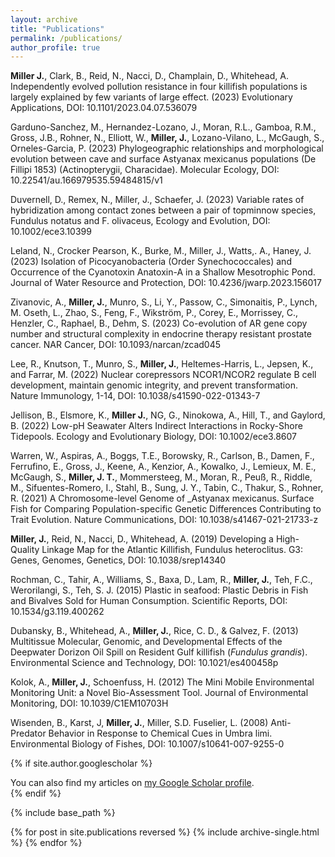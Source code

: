```yaml
---
layout: archive
title: "Publications"
permalink: /publications/
author_profile: true
---
```

**Miller J.**, Clark, B., Reid, N., Nacci, D., Champlain, D., Whitehead, A. Independently evolved pollution resistance in four killifish populations is largely explained by few variants of large effect. (2023) Evolutionary Applications, DOI: 10.1101/2023.04.07.536079

Garduno-Sanchez, M., Hernandez-Lozano, J., Moran, R.L., Gamboa, R.M., Gross, J.B., Rohner, N., Elliott, W., **Miller, J.**, Lozano-Vilano, L., McGaugh, S., Orneles-Garcia, P. (2023) Phylogeographic relationships and morphological evolution between cave and surface Astyanax mexicanus populations (De Fillipi 1853) (Actinopterygii, Characidae). Molecular Ecology, DOI: 10.22541/au.166979535.59484815/v1

Duvernell, D., Remex, N., Miller, J., Schaefer, J. (2023) Variable rates of hybridization among contact zones between a pair of topminnow species, Fundulus notatus and F. olivaceus, Ecology and Evolution, DOI: 10.1002/ece3.10399

Leland, N., Crocker Pearson, K., Burke, M., Miller, J., Watts,. A., Haney, J. (2023) Isolation of Picocyanobacteria (Order Synechococcales) and Occurrence of the Cyanotoxin Anatoxin-A in a Shallow Mesotrophic Pond. Journal of Water Resource and Protection, DOI: 10.4236/jwarp.2023.156017

Zivanovic, A., **Miller, J.**, Munro, S., Li, Y., Passow, C., Simonaitis, P., Lynch, M. Oseth, L., Zhao, S., Feng, F., Wikström, P., Corey, E., Morrissey, C., Henzler, C., Raphael, B., Dehm, S. (2023) Co-evolution of AR gene copy number and structural complexity in endocrine therapy resistant prostate cancer. NAR Cancer, DOI: 10.1093/narcan/zcad045

Lee, R., Knutson, T., Munro, S., **Miller, J.**, Heltemes-Harris, L., Jepsen, K., and Farrar, M. (2022) Nuclear corepressors NCOR1/NCOR2 regulate B cell development, maintain genomic integrity, and prevent transformation. Nature Immunology, 1-14, DOI: 10.1038/s41590-022-01343-7

Jellison, B., Elsmore, K., **Miller J.**, NG, G., Ninokowa, A., Hill, T., and Gaylord, B. (2022) Low-pH Seawater Alters Indirect Interactions in Rocky-Shore Tidepools. Ecology and Evolutionary Biology, DOI: 10.1002/ece3.8607

Warren, W., Aspiras, A., Boggs, T.E., Borowsky, R., Carlson, B., Damen, F., Ferrufino, E., Gross, J., Keene, A., Kenzior, A., Kowalko, J., Lemieux, M. E., McGaugh, S., **Miller, J. T.**, Mommersteeg, M., Moran, R., Peuß, R., Riddle, M., Sifuentes-Romero, I., Stahl, B., Sung, J. Y., Tabin, C., Thakur, S., Rohner, R. (2021) A Chromosome-level Genome of _Astyanax mexicanus. Surface Fish for Comparing Population-specific Genetic Differences Contributing to Trait Evolution. Nature Communications, DOI: 10.1038/s41467-021-21733-z 

**Miller, J.**, Reid, N., Nacci, D., Whitehead, A. (2019) Developing a High-Quality Linkage Map for the Atlantic Killifish, Fundulus heteroclitus. G3: Genes, Genomes, Genetics, DOI: 10.1038/srep14340

Rochman, C., Tahir, A., Williams, S., Baxa, D., Lam, R., **Miller, J.**, Teh, F.C., Werorilangi, S., Teh, S. J. (2015) Plastic in seafood: Plastic Debris in Fish and Bivalves Sold for Human Consumption. Scientific Reports, DOI: 10.1534/g3.119.400262

Dubansky, B., Whitehead, A., **Miller, J.**, Rice, C. D., & Galvez, F. (2013) Multitissue Molecular, Genomic, and Developmental Effects of the Deepwater Dorizon Oil Spill on Resident Gulf killifish (*Fundulus grandis*). Environmental Science and Technology, DOI: 10.1021/es400458p 

Kolok, A., **Miller,  J.**, Schoenfuss, H. (2012) The Mini Mobile Environmental Monitoring Unit: a Novel Bio-Assessment Tool. Journal of Environmental Monitoring, DOI: 10.1039/C1EM10703H

Wisenden, B., Karst, J, **Miller, J.**, Miller, S.D. Fuselier, L. (2008) Anti-Predator Behavior in Response to Chemical Cues in Umbra limi. Environmental Biology of Fishes, DOI: 10.1007/s10641-007-9255-0


{% if site.author.googlescholar %}
  <div class="wordwrap">You can also find my articles on <a href="{{site.author.googlescholar}}">my Google Scholar profile</a>.</div>
{% endif %}

{% include base_path %}

{% for post in site.publications reversed %}
  {% include archive-single.html %}
{% endfor %}
